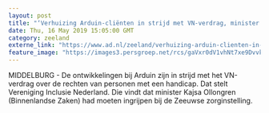 ```yaml
---
layout: post
title: "‘Verhuizing Arduin-cliënten in strijd met VN-verdrag, minister had moeten ingrijpen’"
date: Thu, 16 May 2019 15:05:00 GMT
category: zeeland
externe_link: "https://www.ad.nl/zeeland/verhuizing-arduin-clienten-in-strijd-met-vn-verdrag-minister-had-moeten-ingrijpen~a720d82e/"
feature_image: "https://images3.persgroep.net/rcs/gaVxr0dV1vhNt7xe9DvvkD03aPw/diocontent/126596856/_fitwidth/400/?appId=21791a8992982cd8da851550a453bd7f&quality=0.7"
---
```


MIDDELBURG - De ontwikkelingen bij Arduin zijn in strijd met het VN-verdrag over de rechten van personen met een handicap. Dat stelt Vereniging Inclusie Nederland. Die vindt dat minister Kajsa Ollongren (Binnenlandse Zaken) had moeten ingrijpen bij de Zeeuwse zorginstelling.
